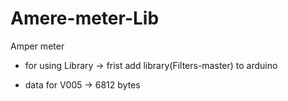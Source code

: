 # Amere-meter-Lib
Amper meter 

* for using Library -> frist add library(Filters-master) to arduino

* data for V005 -> 6812 bytes
